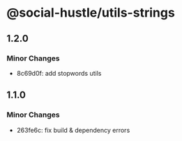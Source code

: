 # @social-hustle/utils-strings

## 1.2.0

### Minor Changes

- 8c69d0f: add stopwords utils

## 1.1.0

### Minor Changes

- 263fe6c: fix build & dependency errors
